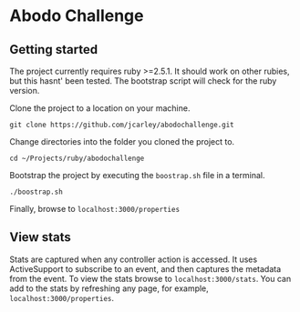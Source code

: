 # Abodo Challenge


## Getting started

The project currently requires ruby >=2.5.1.  It should work on other rubies,
but this hasnt' been tested.  The bootstrap script will check for the ruby version.

Clone the project to a location on your machine.

`git clone https://github.com/jcarley/abodochallenge.git`

Change directories into the folder you cloned the project to.

`cd ~/Projects/ruby/abodochallenge`

Bootstrap the project by executing the `boostrap.sh` file in a terminal.

`./boostrap.sh`

Finally, browse to `localhost:3000/properties`


## View stats

Stats are captured when any controller action is accessed.  It uses
ActiveSupport to subscribe to an event, and then captures the metadata
from the event.  To view the stats browse to `localhost:3000/stats`.  You can
add to the stats by refreshing any page, for example, `localhost:3000/properties`.
